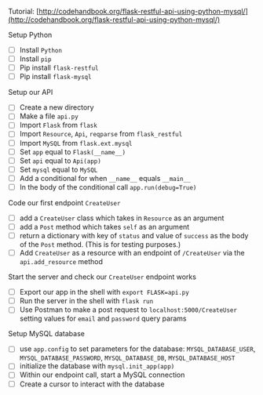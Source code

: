 Tutorial: [http://codehandbook.org/flask-restful-api-using-python-mysql/](http://codehandbook.org/flask-restful-api-using-python-mysql/)

Setup Python
* [ ] Install `Python`
* [ ] Install `pip`
* [ ] Pip install `flask-restful`
* [ ] Pip install `flask-mysql`

Setup our API
* [ ] Create a new directory
* [ ] Make a file `api.py`
* [ ] Import `Flask` from `flask`
* [ ] Import `Resource`, `Api`, `reqparse` from `flask_restful`
* [ ] Import `MySQL` from `flask.ext.mysql`
* [ ] Set `app` equal to `Flask(__name__)`
* [ ] Set `api` equal to `Api(app)`
* [ ] Set `mysql` equal to `MySQL`
* [ ] Add a conditional for when `__name__` equals `__main__`
* [ ] In the body of the conditional call `app.run(debug=True)`

Code our first endpoint `CreateUser`
* [ ] add a `CreateUser` class which takes in `Resource` as an argument
* [ ] add a `Post` method which takes `self` as an argument
* [ ] return a dictionary with key of `status` and value of `success` as the body of the `Post` method. (This is for testing purposes.)
* [ ] Add `CreateUser` as a resource with an endpoint of `/CreateUser` via the `api.add_resource` method

Start the server and check our `CreateUser` endpoint works
* [ ] Export our app in the shell with `export FLASK=api.py`
* [ ] Run the server in the shell with `flask run`
* [ ] Use Postman to make a post request to `localhost:5000/CreateUser` setting values for `email` and `password` query params

Setup MySQL database
* [ ] use `app.config` to set parameters for the database: `MYSQL_DATABASE_USER`, `MYSQL_DATABASE_PASSWORD`, `MYSQL_DATABASE_DB`, `MYSQL_DATABASE_HOST`
* [ ] initialize the database with `mysql.init_app(app)`
* [ ] Within our endpoint call, start a MySQL connection
* [ ] Create a cursor to interact with the database
